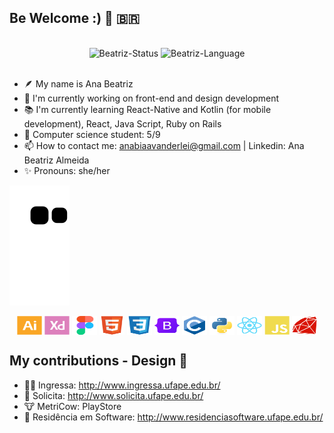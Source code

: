   ## Be Welcome :) 👋 🇧🇷
  
  <br>
  <div align="center">
    <a href="https://github.com/beatrizAVanderlei"></a>
  <img height="180em" alt="Beatriz-Status" src="https://github-readme-stats.vercel.app/api?username=beatrizAVanderlei&show_icons=true&theme=gruvbox&include_all_commits=true&count_private=true"/>
  <img height="180em" alt="Beatriz-Language" src="https://github-readme-stats.vercel.app/api/top-langs/?username=beatrizAVanderlei&layout=compact&langs_count=7&theme=gruvbox"/>
  </div>
  <br>

  - 🪶 My name is Ana Beatriz
  - 🌱 I'm currently working on front-end and design development 
  - 📚 I'm currently learning React-Native and Kotlin (for mobile development), React, Java Script, Ruby on Rails
  - 📖 Computer science student: 5/9 
  - 📫 How to contact me: anabiaavanderlei@gmail.com | Linkedin: Ana Beatriz Almeida
  - ✨ Pronouns: she/her



  ![Snake animation](https://github.com/beatrizAVanderlei/beatrizAVanderlei/blob/output/github-contribution-grid-snake.svg)
  
  <div align="center">
    <img align="center" alt="Illustrator" height="30" width="40" src="https://github.com/devicons/devicon/blob/master/icons/illustrator/illustrator-plain.svg">
    <img align="center" alt="XD" height="30" width="40" src="https://github.com/devicons/devicon/blob/master/icons/xd/xd-plain.svg">
    <img align="center" alt="Figma" height="30" width="40" src="https://github.com/devicons/devicon/blob/master/icons/figma/figma-original.svg">
    <img align="center" alt="HTML" height="30" width="40" src="https://github.com/devicons/devicon/blob/master/icons/html5/html5-original.svg">
    <img align="center" alt="CSS" height="30" width="40" src="https://github.com/devicons/devicon/blob/master/icons/css3/css3-original.svg">
    <img align="center" alt="Bootstrap" height="30" width="40" src="https://github.com/devicons/devicon/blob/master/icons/bootstrap/bootstrap-original.svg">
    <img align="center" alt="C" height="30" width="40" src="https://github.com/devicons/devicon/blob/master/icons/c/c-original.svg">
    <img align="center" alt="Python" height="30" width="40" src="https://github.com/devicons/devicon/blob/master/icons/python/python-original.svg">
    <img align="center" alt="Python" height="30" width="40" src="https://github.com/devicons/devicon/blob/master/icons/react/react-original.svg">
    <img align="center" alt="Python" height="30" width="40" src="https://github.com/devicons/devicon/blob/master/icons/javascript/javascript-plain.svg">
    <img align="center" alt="Python" height="30" width="40" src="https://github.com/devicons/devicon/blob/master/icons/ruby/ruby-plain.svg">
  </div>
  
  ##
  
  ## My contributions - Design 💫
  - 🧑‍🎓 Ingressa: http://www.ingressa.ufape.edu.br/
  - 📌 Solicita: http://www.solicita.ufape.edu.br/
  - 🐮 MetriCow: PlayStore
  - 📝 Residência em Software: http://www.residenciasoftware.ufape.edu.br/
  
  

